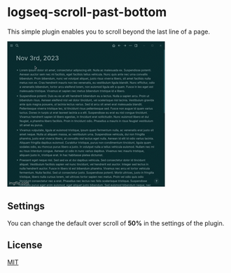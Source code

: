 # logseq-scroll-past-bottom

This simple plugin enables you to scroll beyond the last line of a page.

![plugin demo](./screenshots/demo.gif)

## Settings

You can change the default over scroll of **50%** in the settings of the plugin.

## License

[MIT](./LICENSE)
